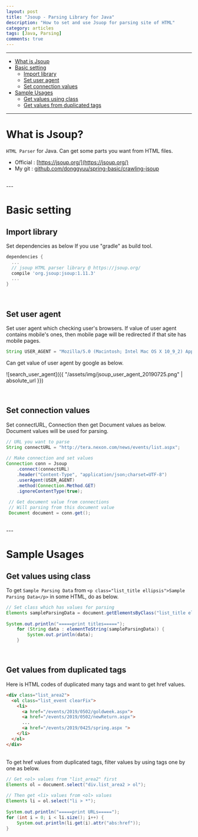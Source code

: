 ```yaml
---
layout: post
title: "Jsoup - Parsing Library for Java"
description: "How to set and use Jsuop for parsing site of HTML"
category: articles
tags: [Java, Parsing]
comments: true
---
```


---  

<!-- contents -->
- [What is Jsoup](#what_is_jsoup)
- [Basic setting](#basic_setting)
  - [Import library](#import_library)
  - [Set user agent](#set_user_agent)
  - [Set connection values](#set_connection_values)
- [Sample Usages](#sample_usages)
  - [Get values using class](#get_values_using_class)
  - [Get values from duplicated tags](#get_values_from_duplicated_tags)

---  

<div id='what_is_jsoup'/>

# What is Jsoup?

```HTML Parser``` for Java. Can get some parts you want from HTML files.  
- Official : [https://jsoup.org/](https://jsoup.org/)
- My git : [github.com/donggyuu/spring-basic/crawling-jsoup](https://github.com/donggyuu/spring-basic/blob/master/crawling-jsoup/src/main/java/donggyu/lee/CrawlingMain.java)

</br>
---  

<div id='basic_setting'/>

# Basic setting

<div id='import_library'/>

## Import library

Set dependencies as below If you use "gradle" as build tool.

```gradle
dependencies {
  ...
  // jsoup HTML parser library @ https://jsoup.org/
  compile 'org.jsoup:jsoup:1.11.3'
  ...
}
```

</br>
<div id='set_user_agent'/>

## Set user agent

Set user agent which checking user's browsers. If value of user agent contains mobile's ones, then mobile page will be redirected if that site has mobile pages.
```java
String USER_AGENT = "Mozilla/5.0 (Macintosh; Intel Mac OS X 10_9_2) AppleWebKit/537.36 (KHTML, like Gecko) Chrome/33.0.1750.152 Safari/537.36";
```
Can get value of user agent by google as below.

![search_user_agent]({{ "/assets/img/jsoup_user_agent_20190725.png" | absolute_url }})

</br>

<div id='set_connection_values'/>

## Set connection values

Set connectURL, Connection then get Document values as below. Document values will be used for parsing.
```java
// URL you want to parse
String connectURL = "http://tera.nexon.com/news/events/list.aspx";
    
// Make connection and set values
Connection conn = Jsoup
    .connect(connectURL)
    .header("Content-Type", "application/json;charset=UTF-8")
    .userAgent(USER_AGENT)
  	.method(Connection.Method.GET)
    .ignoreContentType(true);
    
 // Get document value from connections
 // Will parsing from this document value
 Document document = conn.get();
```


</br>
---

<div id='sample_usages'/>

# Sample Usages


<div id='get_values_using_class'/>

## Get values using class

To get ```Sample Parsing Data``` from ```<p class="list_title ellipsis">Sample Parsing Data</p>``` in some HTML, do as below.

```java
// Set class which has values for parsing
Elements sampleParsingData = document.getElementsByClass("list_title ellipsis");
    
System.out.println("=====print titles=====");
    for (String data : elementToString(sampleParsingData)) {
        System.out.println(data);
    }
```

</br>

<div id='get_values_from_duplicated_tags'/>

## Get values from duplicated tags

Here is HTML codes of duplicated many tags and want to get href values.

```html
<div class="list_area2">
  <ol class="list_event clearFix">
    <li> 
      <a href="/events/2019/0502/goldweek.aspx">
      <a href="/events/2019/0502/newReturn.aspx">
      ...
      <a href="/events/2019/0425/spring.aspx ">
    </li>
  </ol>
</div>
```
</br>
To get href values from duplicated tags, filter values by using tags one by one as below.

```java
// Get <ol> values from "list_area2" first
Elements ol = document.select("div.list_area2 > ol");
    
// Then get <li> values from <ol> values 
Elements li = ol.select("li > *");
    
System.out.println("=====print URLs=====");
for (int i = 0; i < li.size(); i++) {
    System.out.println(li.get(i).attr("abs:href"));
}
```
